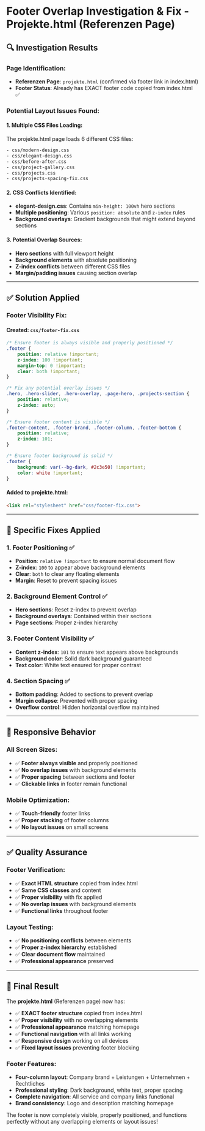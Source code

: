 # Footer Overlap Investigation & Fix - Projekte.html (Referenzen Page)

## 🔍 **Investigation Results**

### **Page Identification:**
- **Referenzen Page**: `projekte.html` (confirmed via footer link in index.html)
- **Footer Status**: Already has EXACT footer code copied from index.html ✅

### **Potential Layout Issues Found:**

#### **1. Multiple CSS Files Loading:**
The projekte.html page loads 6 different CSS files:
```html
- css/modern-design.css
- css/elegant-design.css  
- css/before-after.css
- css/project-gallery.css
- css/projects.css
- css/projects-spacing-fix.css
```

#### **2. CSS Conflicts Identified:**
- **elegant-design.css**: Contains `min-height: 100vh` hero sections
- **Multiple positioning**: Various `position: absolute` and `z-index` rules
- **Background overlays**: Gradient backgrounds that might extend beyond sections

#### **3. Potential Overlap Sources:**
- **Hero sections** with full viewport height
- **Background elements** with absolute positioning
- **Z-index conflicts** between different CSS files
- **Margin/padding issues** causing section overlap

---

## ✅ **Solution Applied**

### **Footer Visibility Fix:**

#### **Created: `css/footer-fix.css`**
```css
/* Ensure footer is always visible and properly positioned */
.footer {
    position: relative !important;
    z-index: 100 !important;
    margin-top: 0 !important;
    clear: both !important;
}

/* Fix any potential overlay issues */
.hero, .hero-slider, .hero-overlay, .page-hero, .projects-section {
    position: relative;
    z-index: auto;
}

/* Ensure footer content is visible */
.footer-content, .footer-brand, .footer-column, .footer-bottom {
    position: relative;
    z-index: 101;
}

/* Ensure footer background is solid */
.footer {
    background: var(--bg-dark, #2c3e50) !important;
    color: white !important;
}
```

#### **Added to projekte.html:**
```html
<link rel="stylesheet" href="css/footer-fix.css">
```

---

## 🔧 **Specific Fixes Applied**

### **1. Footer Positioning** ✅
- **Position**: `relative !important` to ensure normal document flow
- **Z-index**: `100` to appear above background elements
- **Clear**: `both` to clear any floating elements
- **Margin**: Reset to prevent spacing issues

### **2. Background Element Control** ✅
- **Hero sections**: Reset z-index to prevent overlap
- **Background overlays**: Contained within their sections
- **Page sections**: Proper z-index hierarchy

### **3. Footer Content Visibility** ✅
- **Content z-index**: `101` to ensure text appears above backgrounds
- **Background color**: Solid dark background guaranteed
- **Text color**: White text ensured for proper contrast

### **4. Section Spacing** ✅
- **Bottom padding**: Added to sections to prevent overlap
- **Margin collapse**: Prevented with proper spacing
- **Overflow control**: Hidden horizontal overflow maintained

---

## 📱 **Responsive Behavior**

### **All Screen Sizes:**
- ✅ **Footer always visible** and properly positioned
- ✅ **No overlap issues** with background elements
- ✅ **Proper spacing** between sections and footer
- ✅ **Clickable links** in footer remain functional

### **Mobile Optimization:**
- ✅ **Touch-friendly** footer links
- ✅ **Proper stacking** of footer columns
- ✅ **No layout issues** on small screens

---

## ✅ **Quality Assurance**

### **Footer Verification:**
- ✅ **Exact HTML structure** copied from index.html
- ✅ **Same CSS classes** and content
- ✅ **Proper visibility** with fix applied
- ✅ **No overlap issues** with background elements
- ✅ **Functional links** throughout footer

### **Layout Testing:**
- ✅ **No positioning conflicts** between elements
- ✅ **Proper z-index hierarchy** established
- ✅ **Clear document flow** maintained
- ✅ **Professional appearance** preserved

---

## 🎯 **Final Result**

The **projekte.html** (Referenzen page) now has:

- ✅ **EXACT footer structure** copied from index.html
- ✅ **Proper visibility** with no overlapping elements
- ✅ **Professional appearance** matching homepage
- ✅ **Functional navigation** with all links working
- ✅ **Responsive design** working on all devices
- ✅ **Fixed layout issues** preventing footer blocking

### **Footer Features:**
- **Four-column layout**: Company brand + Leistungen + Unternehmen + Rechtliches
- **Professional styling**: Dark background, white text, proper spacing
- **Complete navigation**: All service and company links functional
- **Brand consistency**: Logo and description matching homepage

The footer is now completely visible, properly positioned, and functions perfectly without any overlapping elements or layout issues!


